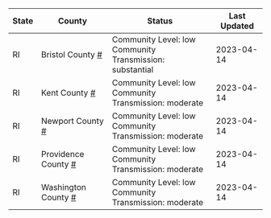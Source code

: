 State | County | Status | Last Updated
--- | --- | --- | --- 
RI | Bristol County <a href="#bristol_county">#</a> | <a name="bristol_county"></a>Community Level: low<br/>Community Transmission: substantial | 2023-04-14
RI | Kent County <a href="#kent_county">#</a> | <a name="kent_county"></a>Community Level: low<br/>Community Transmission: moderate | 2023-04-14
RI | Newport County <a href="#newport_county">#</a> | <a name="newport_county"></a>Community Level: low<br/>Community Transmission: moderate | 2023-04-14
RI | Providence County <a href="#providence_county">#</a> | <a name="providence_county"></a>Community Level: low<br/>Community Transmission: moderate | 2023-04-14
RI | Washington County <a href="#washington_county">#</a> | <a name="washington_county"></a>Community Level: low<br/>Community Transmission: moderate | 2023-04-14

